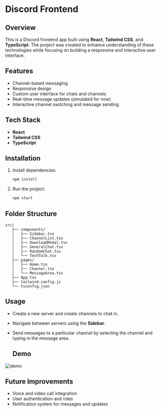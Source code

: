 
# Discord Frontend

## Overview

This is a Discord frontend app built using **React**, **Tailwind CSS**, and **TypeScript**. The project was created to enhance understanding of these technologies while focusing on building a responsive and interactive user interface.

## Features

- Channel-based messaging
- Responsive design
- Custom user interface for chats and channels
- Real-time message updates (simulated for now)
- Interactive channel switching and message sending

## Tech Stack

- **React**
- **Tailwind CSS**
- **TypeScript**

## Installation

1. Install dependencies:
   ```bash
   npm install
   ```

2. Run the project:
   ```bash
   npm start
   ```

## Folder Structure

```
src/
   ├── components/
   │   ├── Sidebar.tsx
   │   ├── ChannelList.tsx
   │   ├── DownloadModal.tsx
   │   ├── GeneralChat.tsx
   │   ├── RandomChat.tsx
   │   └── TechTalk.tsx
   ├── pages/
   │   ├── Home.tsx
   │   ├── Channel.tsx
   │   └── MessageArea.tsx
   ├── App.tsx
   ├── tailwind.config.js
   └── tsconfig.json
```

## Usage

- Create a new server and create channels to chat in.
- Navigate between servers using the **Sidebar**.
- Send messages to a particular channel by selecting the channel and typing in the message area.


  ## Demo

![demo](images/Demo.png)

## Future Improvements

- Voice and video call integration
- User authentication and roles
- Notification system for messages and updates

